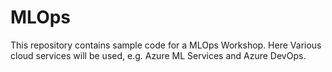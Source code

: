 # MLOps
This repository contains sample code for a MLOps Workshop. Here Various cloud services will be used, e.g. Azure ML Services and Azure DevOps.
